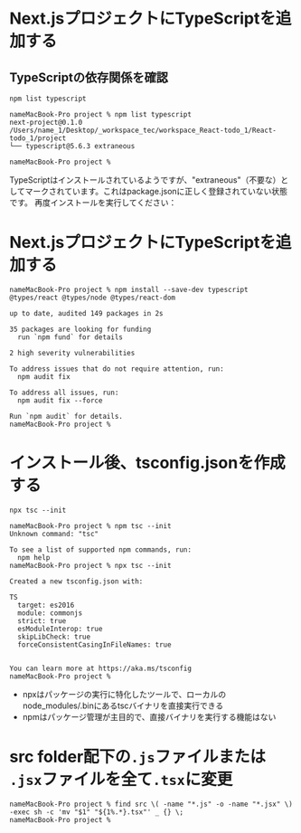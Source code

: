 # Next.jsプロジェクトにTypeScriptを追加する
## TypeScriptの依存関係を確認
`npm list typescript`
```
nameMacBook-Pro project % npm list typescript
next-project@0.1.0 /Users/name_1/Desktop/_workspace_tec/workspace_React-todo_1/React-todo_1/project
└── typescript@5.6.3 extraneous

nameMacBook-Pro project % 

```
TypeScriptはインストールされているようですが、"extraneous"（不要な）としてマークされています。これはpackage.jsonに正しく登録されていない状態です。
再度インストールを実行してください：

# Next.jsプロジェクトにTypeScriptを追加する
```
nameMacBook-Pro project % npm install --save-dev typescript @types/react @types/node @types/react-dom

up to date, audited 149 packages in 2s

35 packages are looking for funding
  run `npm fund` for details

2 high severity vulnerabilities

To address issues that do not require attention, run:
  npm audit fix

To address all issues, run:
  npm audit fix --force

Run `npm audit` for details.
nameMacBook-Pro project % 
```
# インストール後、tsconfig.jsonを作成する
`npx tsc --init `
```
nameMacBook-Pro project % npm tsc --init
Unknown command: "tsc"

To see a list of supported npm commands, run:
  npm help
nameMacBook-Pro project % npx tsc --init                                                             

Created a new tsconfig.json with:                                                                                       
                                                                                                                     TS 
  target: es2016
  module: commonjs
  strict: true
  esModuleInterop: true
  skipLibCheck: true
  forceConsistentCasingInFileNames: true


You can learn more at https://aka.ms/tsconfig
nameMacBook-Pro project % 
```
- npxはパッケージの実行に特化したツールで、ローカルのnode_modules/.binにあるtscバイナリを直接実行できる
- npmはパッケージ管理が主目的で、直接バイナリを実行する機能はない

# src folder配下の`.js`ファイルまたは `.jsx`ファイルを全て`.tsx`に変更
```
nameMacBook-Pro project % find src \( -name "*.js" -o -name "*.jsx" \) -exec sh -c 'mv "$1" "${1%.*}.tsx"' _ {} \;
nameMacBook-Pro project % 

```
# 
```

```
# 
```

```
# 
```

```
